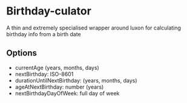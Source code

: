 # Birthday-culator

A thin and extremely specialised wrapper around luxon for calculating birthday info from a birth date


## Options
- currentAge (years, months, days)
- nextBirthday: ISO-8601
- durationUntilNextBirthday: (years, months, days)
- ageAtNextBirthday: number (years)
- nextBirthdayDayOfWeek: full day of week
